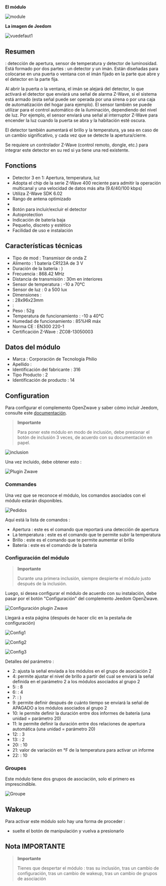 # 

**El módulo**

![module](images/philio.pst02c/module.jpg)

**La imagen de Jeedom**

![vuedefaut1](images/philio.pst02c/vuedefaut1.jpg)

## Resumen

 : detección de apertura, sensor de temperatura y detector de luminosidad. Está formado por dos partes : un detector y un imán. Están diseñadas para colocarse en una puerta o ventana con el imán fijado en la parte que abre y el detector en la parte fija.

Al abrir la puerta o la ventana, el imán se alejará del detector, lo que activará el detector que enviará una señal de alarma Z-Wave, si el sistema está armado (esta señal puede ser operada por una sirena o por una caja de automatización del hogar para ejemplo). El sensor también se puede utilizar para el control automático de la iluminación, dependiendo del nivel de luz. Por ejemplo, el sensor enviará una señal al interruptor Z-Wave para encender la luz cuando la puerta se abra y la habitación esté oscura.

El detector también aumentará el brillo y la temperatura, ya sea en caso de un cambio significativo, y cada vez que se detecte la apertura/cierre.

Se requiere un controlador Z-Wave (control remoto, dongle, etc.) para integrar este detector en su red si ya tiene una red existente.

## Fonctions

-   Detector 3 en 1: Apertura, temperatura, luz
-   Adopta el chip de la serie Z-Wave 400 reciente para admitir la operación multicanal y una velocidad de datos más alta (9.6/40/100 kbps)
-   Utiliza Z-Wave SDK 6.02
-   Rango de antena optimizado
-   
-   Botón para incluir/excluir el detector
-   Autoprotection
-   Indicación de batería baja
-   Pequeño, discreto y estético
-   Facilidad de uso e instalación

## Características técnicas

-   Tipo de mod : Transmisor de onda Z
-   Alimento : 1 batería CR123A de 3 V
-   Duración de la batería : )
-   Frecuencia : 868.42 MHz
-   Distancia de transmisión : 30m en interiores
-   Sensor de temperatura : -10 a 70°C
-   Sensor de luz : 0 a 500 lux
-   Dimensiones :
  -    : 28x96x23mm
  -    : 
-   Peso : 52g
-   Temperatura de funcionamiento : -10 a 40°C
-   Humedad de funcionamiento : 85%HR máx
-   Norma CE : EN300 220-1
-   Certificación Z-Wave : ZC08-13050003

## Datos del módulo

-   Marca : Corporación de Tecnología Philio
-   Apellido : 
-   Identificación del fabricante : 316
-   Tipo Producto : 2
-   Identificación de producto : 14

## Configuration

Para configurar el complemento OpenZwave y saber cómo incluir Jeedom, consulte este [documentación](https://doc.jeedom.com/es_ES/plugins/automation%20protocol/openzwave/).

> **Importante**
>
> Para poner este módulo en modo de inclusión, debe presionar el botón de inclusión 3 veces, de acuerdo con su documentación en papel.

![inclusion](images/philio.pst02c/inclusion.jpg)

Una vez incluido, debe obtener esto :

![Plugin Zwave](images/philio.pst02c/information.jpg)

### Commandes

Una vez que se reconoce el módulo, los comandos asociados con el módulo estarán disponibles.

![Pedidos](images/philio.pst02c/commandes.jpg)

Aquí está la lista de comandos :

-   Apertura : este es el comando que reportará una detección de apertura
-   La temperatura : este es el comando que te permite subir la temperatura
-   Brillo : este es el comando que te permite aumentar el brillo
-   Batería : este es el comando de la bateria

### Configuración del módulo

> **Importante**
>
> Durante una primera inclusión, siempre despierte el módulo justo después de la inclusión.

Luego, si desea configurar el módulo de acuerdo con su instalación, debe pasar por el botón "Configuración" del complemento Jeedom OpenZwave.

![Configuración plugin Zwave](images/plugin/bouton_configuration.jpg)

Llegará a esta página (después de hacer clic en la pestaña de configuración)

![Config1](images/philio.pst02c/config1.jpg)

![Config2](images/philio.pst02c/config2.jpg)

![Config3](images/philio.pst02c/config3.jpg)

Detalles del parámetro :

-   2: ajusta la señal enviada a los módulos en el grupo de asociación 2
-   4: permite ajustar el nivel de brillo a partir del cual se enviará la señal definida en el parámetro 2 a los módulos asociados al grupo 2
-   5:  : 8
-   6:  : 4
-   7:  : )
-   9: permite definir después de cuánto tiempo se enviará la señal de APAGADO a los módulos asociados al grupo 2
-   10: le permite definir la duración entre dos informes de batería (una unidad = parámetro 20)
-   11: le permite definir la duración entre dos relaciones de apertura automática (una unidad = parámetro 20)
-   12:  : 3
-   13:  : 2
-   20:  : 10
-   21: valor de variación en °F de la temperatura para activar un informe
-   22:  : 10

### Groupes

Este módulo tiene dos grupos de asociación, solo el primero es imprescindible.

![Groupe](images/philio.pst02c/groupe.jpg)

## Wakeup

Para activar este módulo solo hay una forma de proceder :

-   suelte el botón de manipulación y vuelva a presionarlo

## Nota IMPORTANTE

> **Importante**
>
> Tienes que despertar el módulo : tras su inclusión, tras un cambio de configuración, tras un cambio de wakeup, tras un cambio de grupos de asociación
